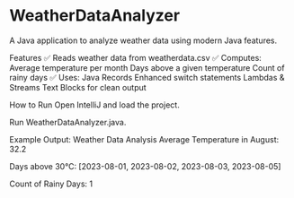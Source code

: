# WeatherDataAnalyzer
A Java application to analyze weather data using modern Java features.

Features
✅ Reads weather data from weatherdata.csv
✅ Computes:
Average temperature per month
Days above a given temperature
Count of rainy days
✅ Uses:
Java Records
Enhanced switch statements
Lambdas & Streams
Text Blocks for clean output

 How to Run
Open IntelliJ and load the project.

Run WeatherDataAnalyzer.java.

Example Output:
Weather Data Analysis
Average Temperature in August: 32.2

Days above 30°C: [2023-08-01, 2023-08-02, 2023-08-03, 2023-08-05]

Count of Rainy Days: 1
